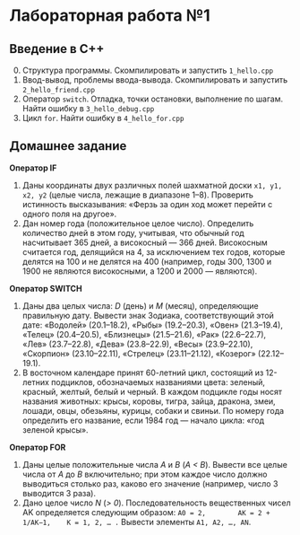 # Лабораторная работа №1
## Введение в C++

0. Структура программы. Скомпилировать и запустить `1_hello.cpp`
1. Ввод-вывод, проблемы ввода-вывода. Скомпилировать и запустить `2_hello_friend.cpp`
2. Оператор `switch`. Отладка, точки остановки, выполнение по шагам. Найти ошибку в `3_hello_debug.cpp`
3. Цикл `for`. Найти ошибку в `4_hello_for.cpp`

## Домашнее задание

**Оператор IF**
 1. Даны координаты двух различных полей шахматной доски `x1, y1, x2, y2` (целые числа, лежащие в диапазоне 1–8). Проверить истинность высказывания: «Ферзь за один ход может перейти с одного поля на другое».
 2. Дан номер года (положительное целое число). Определить количество дней в этом году, учитывая, что обычный год насчитывает 365 дней, а високосный — 366 дней. Високосным считается год, делящийся на 4, за исключением тех годов, которые делятся на 100 и не делятся на 400 (например, годы 300, 1300 и 1900 не являются високосными, а 1200 и 2000 — являются).

**Оператор SWITCH**
 1. Даны два целых числа: _D_ (день) и _M_ (месяц), определяющие правильную дату. Вывести знак Зодиака, соответствующий этой дате: «Водолей» (20.1–18.2), «Рыбы» (19.2–20.3), «Овен» (21.3–19.4), «Телец» (20.4–20.5), «Близнецы» (21.5–21.6), «Рак» (22.6–22.7), «Лев» (23.7–22.8), «Дева» (23.8–22.9), «Весы» (23.9–22.10), «Скорпион» (23.10–22.11), «Стрелец» (23.11–21.12), «Козерог» (22.12–19.1).
 2. В восточном календаре принят 60-летний цикл, состоящий из 12-летних подциклов, обозначаемых названиями цвета: зеленый, красный, желтый, белый и черный. В каждом подцикле годы носят названия животных: крысы, коровы, тигра, зайца, дракона, змеи, лошади, овцы, обезьяны, курицы, собаки и свиньи. По номеру года определить его название, если 1984 год — начало цикла: «год зеленой крысы».

**Оператор FOR**
 1. Даны целые положительные числа _A_ и _B_ (_A < B_). Вывести все целые числа от _A_ до _B_ включительно; при этом каждое число должно выводиться столько раз, каково его значение (например, число 3 выводится 3 раза). 
 2. Дано целое число _N_ (_> 0_). Последовательность вещественных чисел AK определяется следующим образом:
`A0 = 2,        AK = 2 + 1/AK−1,    K = 1, 2, … .`
Вывести элементы `A1, A2, …, AN`.
